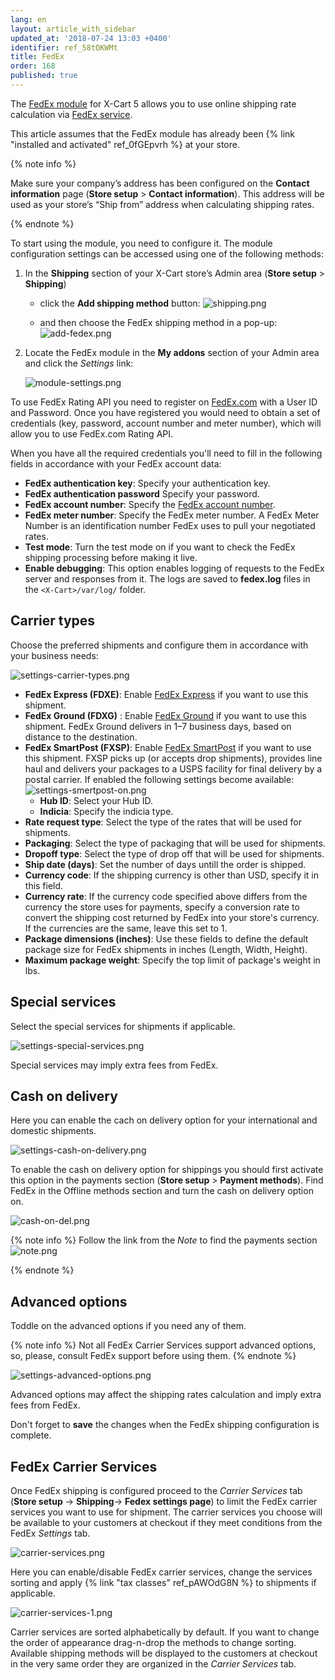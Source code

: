 ```yaml
---
lang: en
layout: article_with_sidebar
updated_at: '2018-07-24 13:03 +0400'
identifier: ref_58tOKWMt
title: FedEx
order: 168
published: true
---
```

The [FedEx module](https://market.x-cart.com/addons/fedex.html "FedEx") for X-Cart 5 allows you to use online shipping rate calculation via [FedEx service](https://www.fedex.com/en-us/home.html "FedEx").

This article assumes that the FedEx module has already been {% link "installed and activated" ref_0fGEpvrh %} at your store.

{% note info %}

Make sure your company’s address has been configured on the **Contact information** page (**Store setup** > **Contact information**). This address will be used as your store’s “Ship from” address when calculating shipping rates.

{% endnote %}

To start using the module, you need to configure it. The module configuration settings can be accessed using one of the following methods:

1. In the **Shipping** section of your X-Cart store’s Admin area (**Store setup** > **Shipping**)
   *  click the **Add shipping method** button:
   ![shipping.png]({{site.baseurl}}/attachments/ref_whrpZnV3/shipping.png)

   *   and then choose the FedEx shipping method in a pop-up:
   ![add-fedex.png]({{site.baseurl}}/attachments/ref_58tOKWMt/add-fedex.png)


2. Locate the FedEx module in the **My addons** section of your Admin area and click the _Settings_ link: 
   
   ![module-settings.png]({{site.baseurl}}/attachments/ref_58tOKWMt/module-settings.png)


To use FedEx Rating API you need to register on [FedEx.com](https://www.fedex.com/en-us/home.html "FedEx") with a User ID and Password. Once you have registered you would need to obtain a set of
credentials (key, password, account number and meter number), which will allow you
to use FedEx.com Rating API. 

When you have all the required credentials you'll need to fill in the following fields in accordance with your FedEx account data:

*   **FedEx authentication key**: Specify your authentication key.
*   **FedEx authentication password** Specify your password.
*   **FedEx account number**: Specify the [FedEx account number](http://www.fedex.com/fsm/help/html/us/faq.html#faq002 "FedEx"). 
*   **FedEx meter number**: Specify the FedEx meter number. A FedEx Meter Number is an identification number FedEx uses to pull your negotiated rates. 
*   **Test mode**: Turn the test mode on if you want to check the FedEx shipping processing before making it live.
*   **Enable debugging**: This option enables logging of requests to the FedEx server and responses from it. The logs are saved to **fedex.log** files in the `<X-Cart>/var/log/` folder.
 
## Carrier types

Choose the preferred shipments and configure them in accordance with your business needs:

![settings-carrier-types.png]({{site.baseurl}}/attachments/ref_58tOKWMt/settings-carrier-types.png)

*   **FedEx Express (FDXE)**: Enable [FedEx Express](http://www.fedex.com/us/fedex/shippingservices/express.html "FedEx") if you want to use this shipment.
*   **FedEx Ground (FDXG)** : Enable [FedEx Ground](https://www.fedex.com/en-us/shipping/ground.html "FedEx") if you want to use this shipment. FedEx Ground delivers in 1–7 business days, based on distance to the destination.
*   **FedEx SmartPost (FXSP)**: Enable [FedEx SmartPost](https://www.fedex.com/en-us/shipping/fedex-smartpost.html "FedEx") if you want to use this shipment. FXSP picks up (or accepts drop shipments), provides line haul and delivers your packages to a USPS facility for final delivery by a postal carrier. 
    If enabled the following settings become available:
    ![settings-smertpost-on.png]({{site.baseurl}}/attachments/ref_58tOKWMt/settings-smertpost-on.png)
    * **Hub ID**: Select your Hub ID.
    * **Indicia**: Specify the indicia type. 
*   **Rate request type**: Select the type of the rates that will be used for shipments.
*   **Packaging**: Select the type of packaging that will be used for shipments.
*   **Dropoff type**: Select the type of drop off that will be used for shipments.
*   **Ship date (days)**: Set the number of days untill the order is shipped.
*   **Currency code**: If the shipping currency is other than USD, specify it in this field.
*   **Currency rate**: If the currency code specified above differs from the currency the store uses for payments, specify a conversion rate to convert the shipping cost returned by FedEx into your store's currency. If the currencies are the same, leave this set to 1.
*   **Package dimensions (inches)**: Use these fields to define the default package size for FedEx shipments in inches (Length, Width, Height).
*   **Maximum package weight**: Specify the top limit of package's weight in lbs.

## Special services

 Select the special services for shipments if applicable.

![settings-special-services.png]({{site.baseurl}}/attachments/ref_58tOKWMt/settings-special-services.png)

Special services may imply extra fees from FedEx.

## Cash on delivery

Here you can enable the cach on delivery option for your international and domestic shipments.

![settings-cash-on-delivery.png]({{site.baseurl}}/attachments/ref_58tOKWMt/settings-cash-on-delivery.png)

To enable the cash on delivery option for shippings you should first activate this option in the payments section (**Store setup** > **Payment methods**). Find FedEx in the Offline methods section and turn the cash on delivery option on.

![cash-on-del.png]({{site.baseurl}}/attachments/ref_58tOKWMt/cash-on-del.png)


{% note info %}
Follow the link from the _Note_ to find the payments section
![note.png]({{site.baseurl}}/attachments/ref_58tOKWMt/note.png)

{% endnote %}


## Advanced options

Toddle on the advanced options if you need any of them. 

{% note info %}
Not all FedEx Carrier Services support advanced options, so, please, consult FedEx support before using them.
{% endnote %}

![settings-advanced-options.png]({{site.baseurl}}/attachments/ref_58tOKWMt/settings-advanced-options.png)
 
Advanced options may affect the shipping rates calculation and imply extra fees from FedEx. 

Don't forget to **save** the changes when the FedEx shipping configuration is complete.

## FedEx Carrier Services

Once FedEx shipping is configured proceed to the _Carrier Services_ tab (**Store setup** -> **Shipping**-> **Fedex settings page**) to limit the FedEx carrier services you want to use for shipment. The carrier services you choose will be available to your customers at checkout if they meet conditions from the FedEx _Settings_ tab.

![carrier-services.png]({{site.baseurl}}/attachments/ref_58tOKWMt/carrier-services.png)

Here you can enable/disable FedEx carrier services, change the services sorting and apply {% link "tax classes" ref_pAWOdG8N %} to shipments if applicable.

![carrier-services-1.png]({{site.baseurl}}/attachments/ref_58tOKWMt/carrier-services-1.png)

Carrier services are sorted alphabetically by default. If you want to change the order of appearance drag-n-drop the methods to change sorting. Available shipping methods will be displayed to the customers at checkout in the very same order they are organized in the _Carrier Services_ tab.